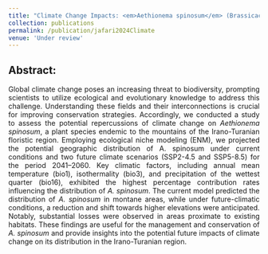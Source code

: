 ```yaml
---
title: "Climate Change Impacts: <em>Aethionema spinosum</em> (Brassicaceae) Retreating to High-Elevation Refugia"
collection: publications
permalink: /publication/jafari2024Climate
venue: 'Under review'
---
```

Abstract:
---------------
<div style="text-align: justify">Global climate change poses an increasing threat to biodiversity, prompting scientists to utilize ecological and evolutionary knowledge to address this challenge. Understanding these fields and their interconnections is crucial for improving conservation strategies. Accordingly, we conducted a study to assess the potential repercussions of climate change on <em>Aethionema spinosum</em>, a plant species endemic to the mountains of the Irano-Turanian floristic region. Employing ecological niche modeling (ENM), we projected the potential geographic distribution of A. spinosum under current conditions and two future climate scenarios (SSP2-4.5 and SSP5-8.5) for the period 2041–2060. Key climatic factors, including annual mean temperature (bio1), isothermality (bio3), and precipitation of the wettest quarter (bio16), exhibited the highest percentage contribution rates influencing the distribution of <em>A. spinosum</em>. The current model predicted the distribution of <em>A. spinosum</em> in montane areas, while under future-climatic conditions, a reduction and shift towards higher elevations were anticipated. Notably, substantial losses were observed in areas proximate to existing habitats. These findings are useful for the management and conservation of <em>A. spinosum</em> and provide insights into the potential future impacts of climate change on its distribution in the Irano-Turanian region.</div>
